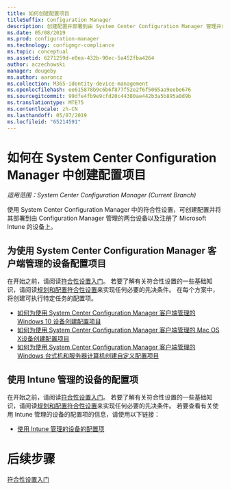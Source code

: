 ```yaml
---
title: 如何创建配置项目
titleSuffix: Configuration Manager
description: 创建配置并部署到由 System Center Configuration Manager 管理并向 Microsoft Intune 注册的设备。
ms.date: 05/08/2019
ms.prod: configuration-manager
ms.technology: configmgr-compliance
ms.topic: conceptual
ms.assetid: 6271259d-e0ea-432b-90ec-5a452fba4264
author: aczechowski
manager: dougeby
ms.author: aaroncz
ms.collection: M365-identity-device-management
ms.openlocfilehash: ee615878b9c6b6f877f52e2f6f5065aa9eebe676
ms.sourcegitcommit: 99dfe4fb9e9cfd20c44380ae442b3a5b895a0d9b
ms.translationtype: MTE75
ms.contentlocale: zh-CN
ms.lasthandoff: 05/07/2019
ms.locfileid: "65214591"
---
```

# <a name="how-to-create-configuration-items-in-system-center-configuration-manager"></a>如何在 System Center Configuration Manager 中创建配置项目

*适用范围：System Center Configuration Manager (Current Branch)*

使用 System Center Configuration Manager 中的符合性设置，可创建配置并将其部署到由 Configuration Manager 管理的两台设备以及注册了 Microsoft Intune 的设备上。 


## <a name="configuration-items-for-devices-managed-with-the-system-center-configuration-manager-client"></a>为使用 System Center Configuration Manager 客户端管理的设备配置项目

 在开始之前，请阅读[符合性设置入门](../../compliance/get-started/get-started-with-compliance-settings.md)。 若要了解有关符合性设置的一些基础知识，请阅读[规划和配置符合性设置](../../compliance/plan-design/plan-for-and-configure-compliance-settings.md)来实现任何必要的先决条件。 在每个方案中，将创建可执行特定任务的配置项。

   - [如何为使用 System Center Configuration Manager 客户端管理的 Windows 10 设备创建配置项目](../../compliance/deploy-use/create-configuration-items-for-windows-10-devices-managed-with-the-client.md)  
  - [如何为使用 System Center Configuration Manager 客户端管理的 Mac OS X设备创建配置项目](../../compliance/deploy-use/create-configuration-items-for-mac-os-x-devices-managed-with-the-client.md)  
  - [如何为使用 System Center Configuration Manager 客户端管理的 Windows 台式机和服务器计算机创建自定义配置项目](../../compliance/deploy-use/create-custom-configuration-items-for-windows-desktop-and-server-computers-managed-with-the-client.md)  

## <a name="configuration-items-for-devices-managed-with-intune"></a>使用 Intune 管理的设备的配置项

 在开始之前，请阅读[符合性设置入门](../../compliance/get-started/get-started-with-compliance-settings.md)。 若要了解有关符合性设置的一些基础知识，请阅读[规划和配置符合性设置](../../compliance/plan-design/plan-for-and-configure-compliance-settings.md)来实现任何必要的先决条件。 若要查看有关使用 Intune 管理的设备的配置项的信息，请使用以下链接：

- [使用 Intune 管理的设备的配置项](../../compliance/deploy-use/configuration-items-for-devices-managed-without-the-client.md)  


# <a name="next-steps"></a>后续步骤

[符合性设置入门](../../compliance/get-started/get-started-with-compliance-settings.md)